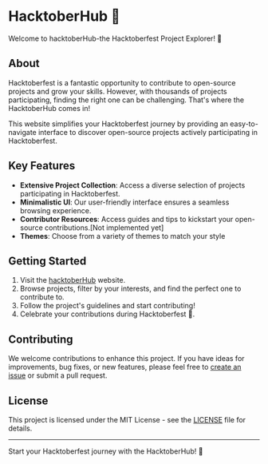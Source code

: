 # HacktoberHub 🚀

Welcome to  hacktoberHub-the Hacktoberfest Project Explorer! 🌟

## About

Hacktoberfest is a fantastic opportunity to contribute to open-source projects and grow your skills. However, with thousands of projects participating, finding the right one can be challenging. That's where the HacktoberHub comes in!

This website simplifies your Hacktoberfest journey by providing an easy-to-navigate interface to discover open-source projects actively participating in Hacktoberfest. 

## Key Features

- **Extensive Project Collection**: Access a diverse selection of projects participating in Hacktoberfest.
- **Minimalistic UI**: Our user-friendly interface ensures a seamless browsing experience.
- **Contributor Resources**: Access guides and tips to kickstart your open-source contributions.[Not implemented yet]
- **Themes**: Choose from a variety of themes to match your style



## Getting Started

1. Visit the [hacktoberHub](https://hacktoberhub.netlify.app) website.
2. Browse projects, filter by your interests, and find the perfect one to contribute to.
3. Follow the project's guidelines and start contributing!
4. Celebrate your contributions during Hacktoberfest 🎉.

## Contributing

We welcome contributions to enhance this project. If you have ideas for improvements, bug fixes, or new features, please feel free to [create an issue](#) or submit a pull request.

## License

This project is licensed under the MIT License - see the [LICENSE](LICENSE) file for details.

---

Start your Hacktoberfest journey with the HacktoberHub! 🌟

